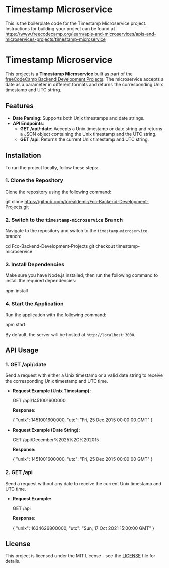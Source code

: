 # Timestamp Microservice

This is the boilerplate code for the Timestamp Microservice project. Instructions for building your project can be found at https://www.freecodecamp.org/learn/apis-and-microservices/apis-and-microservices-projects/timestamp-microservice

# Timestamp Microservice

This project is a **Timestamp Microservice** built as part of the [freeCodeCamp Backend Development Projects](https://www.freecodecamp.org/learn/). The microservice accepts a date as a parameter in different formats and returns the corresponding Unix timestamp and UTC string.

## Features

- **Date Parsing**: Supports both Unix timestamps and date strings.
- **API Endpoints**:
  - **GET /api/:date**: Accepts a Unix timestamp or date string and returns a JSON object containing the Unix timestamp and the UTC string.
  - **GET /api**: Returns the current Unix timestamp and UTC string.

## Installation

To run the project locally, follow these steps:

### 1. Clone the Repository
Clone the repository using the following command:

git clone https://github.com/torealdemir/Fcc-Backend-Development-Projects.git

### 2. Switch to the `timestamp-microservice` Branch
Navigate to the repository and switch to the `timestamp-microservice` branch:

cd Fcc-Backend-Development-Projects
git checkout timestamp-microservice

### 3. Install Dependencies
Make sure you have Node.js installed, then run the following command to install the required dependencies:

npm install

### 4. Start the Application
Run the application with the following command:

npm start

By default, the server will be hosted at `http://localhost:3000`.

## API Usage

### 1. **GET /api/:date**

Send a request with either a Unix timestamp or a valid date string to receive the corresponding Unix timestamp and UTC time.

- **Request Example (Unix Timestamp):**

  GET /api/1451001600000

  **Response:**

  {
    "unix": 1451001600000,
    "utc": "Fri, 25 Dec 2015 00:00:00 GMT"
  }

- **Request Example (Date String):**

  GET /api/December%2025%2C%202015

  **Response:**

  {
    "unix": 1451001600000,
    "utc": "Fri, 25 Dec 2015 00:00:00 GMT"
  }

### 2. **GET /api**

Send a request without any date to receive the current Unix timestamp and UTC time.

- **Request Example:**

  GET /api

  **Response:**

  {
    "unix": 1634626800000,
    "utc": "Sun, 17 Oct 2021 15:00:00 GMT"
  }

## License

This project is licensed under the MIT License - see the [LICENSE](LICENSE) file for details.
